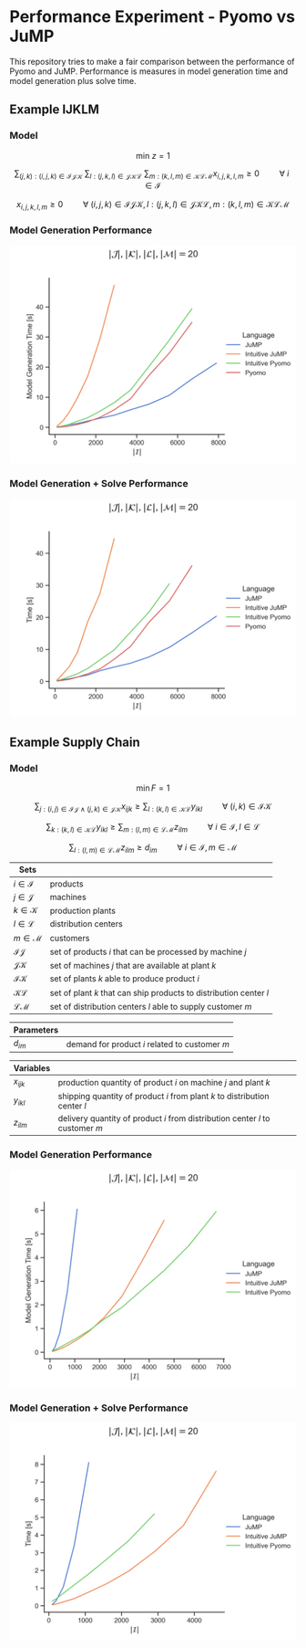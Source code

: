 # Performance Experiment - Pyomo vs JuMP

This repository tries to make a fair comparison between the performance of Pyomo and JuMP. Performance is measures in model generation time and model generation plus solve time.

## Example IJKLM

### Model

$$\text{min} \ z = 1$$

$$\sum_{(j,k):(i,j,k) \in \mathcal{IJK}} \ \sum_{l:(j,k,l) \in \mathcal{JKL}} \ \sum_{m:(k,l,m) \in \mathcal{KLM}} x_{i,j,k,l,m} \ge 0 \hspace{1cm} \forall \ i \in \mathcal{I}$$

$$x_{i,j,k,l,m} \ge 0 \hspace{1cm} \forall \ (i,j,k) \in \mathcal{IJK}, l:(j,k,l) \in \mathcal{JKL}, m:(k,l,m) \in \mathcal{KLM} $$

### Model Generation Performance

![Alt text](plots/IJKLM/model_performance.png)

### Model Generation + Solve Performance

![Alt text](plots/IJKLM/solve_performance.png)

## Example Supply Chain

### Model

$$\min F = 1$$

$$\sum_{j:(i,j) \in \mathcal{IJ} \ \land \ (j,k) \in \mathcal{JK}} x_{ijk} \ge \sum_{l:(k,l) \in \mathcal{KL}} y_{ikl} \hspace{1cm} \forall \ (i,k) \in \mathcal{IK} $$

$$\sum_{k:(k,l) \in \mathcal{KL}} y_{ikl} \ge \sum_{m:(l,m) \in \mathcal{LM}} z_{ilm} \hspace{1cm} \forall \ i \in \mathcal{I}, l \in \mathcal{L} $$

$$\sum_{l:(l,m) \in \mathcal{LM}} z_{ilm} \ge d_{im} \hspace{1cm} \forall \ i \in \mathcal{I}, m \in \mathcal{M} $$

| Sets                |             |
| ------------------- | --------    |
| $i \in \mathcal{I}$ | products    |
| $j \in \mathcal{J}$ | machines    |
| $k \in \mathcal{K}$ | production plants   |
| $l \in \mathcal{L}$ | distribution centers |
| $m \in \mathcal{M}$ | customers |
| $\mathcal{IJ}$ | set of products $i$ that can be processed by machine $j$ |
| $\mathcal{JK}$ | set of machines $j$ that are available at plant $k$ |
| $\mathcal{IK}$ | set of plants $k$ able to produce product $i$ |
| $\mathcal{KL}$ | set of plant $k$ that can ship products to distribution center $l$ |
| $\mathcal{LM}$ | set of distribution centers $l$ able to supply customer $m$ |


| Parameters | |
| ------------------- | --------    |
| $d_{im}$ | demand for product $i$ related to customer $m$ |

| Variables | |
| ------------------- | --------    |
| $x_{ijk}$ | production quantity of product $i$ on machine $j$ and plant $k$ |
| $y_{ikl}$ | shipping quantity of product $i$ from plant $k$ to distribution center $l$ |
| $z_{ilm}$ | delivery quantity of product $i$ from distribution center $l$ to customer $m$ |

### Model Generation Performance

![Alt text](plots/supply_chain/model_performance.png)

### Model Generation + Solve Performance

![Alt text](plots/supply_chain/solve_performance.png)
